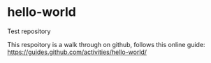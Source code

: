 # hello-world
Test repository

This respoitory is a walk through on github, follows this online guide: https://guides.github.com/activities/hello-world/ 
